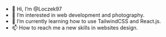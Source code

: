 - 👋 Hi, I’m @Loczek97
- 👀 I’m interested in web development and photography.
- 🌱 I’m currently learning how to use TailwindCSS and React.js.
- 📫 How to reach me a new skills in websites design.

<!---
Loczek97/Loczek97 is a ✨ special ✨ repository because its `README.md` (this file) appears on your GitHub profile.
You can click the Preview link to take a look at your changes.
--->
